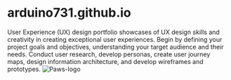 # arduino731.github.io
User Experience (UX) design portfolio showcases of UX design skills and creativity in creating exceptional user experiences. 
Begin by defining your project goals and objectives, understanding your target audience and their needs. Conduct user research, develop personas, create user journey maps, design information architecture, and develop wireframes and prototypes.
![Paws-logo](https://github.com/arduino731/arduino731.github.io/assets/4556609/75d54db2-040d-4c97-a8e6-cbfc93adc58a)
